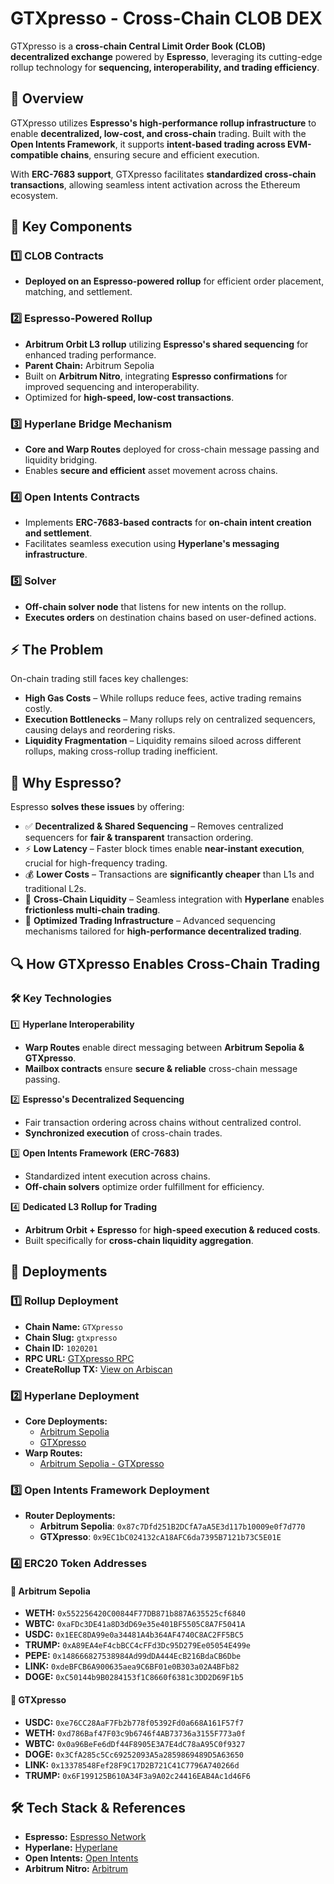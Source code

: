 # GTXpresso - Cross-Chain CLOB DEX

GTXpresso is a **cross-chain Central Limit Order Book (CLOB) decentralized exchange** powered by **Espresso**, leveraging its cutting-edge rollup technology for **sequencing, interoperability, and trading efficiency**.

## 🚀 Overview

GTXpresso utilizes **Espresso's high-performance rollup infrastructure** to enable **decentralized, low-cost, and cross-chain** trading. Built with the **Open Intents Framework**, it supports **intent-based trading across EVM-compatible chains**, ensuring secure and efficient execution.

With **ERC-7683 support**, GTXpresso facilitates **standardized cross-chain transactions**, allowing seamless intent activation across the Ethereum ecosystem.

## 🔑 Key Components

### 1️⃣ CLOB Contracts

- **Deployed on an Espresso-powered rollup** for efficient order placement, matching, and settlement.

### 2️⃣ Espresso-Powered Rollup

- **Arbitrum Orbit L3 rollup** utilizing **Espresso's shared sequencing** for enhanced trading performance.
- **Parent Chain:** Arbitrum Sepolia
- Built on **Arbitrum Nitro**, integrating **Espresso confirmations** for improved sequencing and interoperability.
- Optimized for **high-speed, low-cost transactions**.

### 3️⃣ Hyperlane Bridge Mechanism

- **Core and Warp Routes** deployed for cross-chain message passing and liquidity bridging.
- Enables **secure and efficient** asset movement across chains.

### 4️⃣ Open Intents Contracts

- Implements **ERC-7683-based contracts** for **on-chain intent creation and settlement**.
- Facilitates seamless execution using **Hyperlane's messaging infrastructure**.

### 5️⃣ Solver

- **Off-chain solver node** that listens for new intents on the rollup.
- **Executes orders** on destination chains based on user-defined actions.

## ⚡ The Problem

On-chain trading still faces key challenges:

- **High Gas Costs** – While rollups reduce fees, active trading remains costly.
- **Execution Bottlenecks** – Many rollups rely on centralized sequencers, causing delays and reordering risks.
- **Liquidity Fragmentation** – Liquidity remains siloed across different rollups, making cross-rollup trading inefficient.

## 🌟 Why Espresso?

Espresso **solves these issues** by offering:

- ✅ **Decentralized & Shared Sequencing** – Removes centralized sequencers for **fair & transparent** transaction ordering.
- ⚡ **Low Latency** – Faster block times enable **near-instant execution**, crucial for high-frequency trading.
- 💰 **Lower Costs** – Transactions are **significantly cheaper** than L1s and traditional L2s.
- 🔄 **Cross-Chain Liquidity** – Seamless integration with **Hyperlane** enables **frictionless multi-chain trading**.
- 🚀 **Optimized Trading Infrastructure** – Advanced sequencing mechanisms tailored for **high-performance decentralized trading**.

## 🔍 How GTXpresso Enables Cross-Chain Trading

### 🛠️ Key Technologies

1️⃣ **Hyperlane Interoperability**

- **Warp Routes** enable direct messaging between **Arbitrum Sepolia & GTXpresso**.
- **Mailbox contracts** ensure **secure & reliable** cross-chain message passing.

2️⃣ **Espresso's Decentralized Sequencing**

- Fair transaction ordering across chains without centralized control.
- **Synchronized execution** of cross-chain trades.

3️⃣ **Open Intents Framework (ERC-7683)**

- Standardized intent execution across chains.
- **Off-chain solvers** optimize order fulfillment for efficiency.

4️⃣ **Dedicated L3 Rollup for Trading**

- **Arbitrum Orbit + Espresso** for **high-speed execution & reduced costs**.
- Built specifically for **cross-chain liquidity aggregation**.

## 📌 Deployments

### 1️⃣ Rollup Deployment

- **Chain Name:** `GTXpresso`
- **Chain Slug:** `gtxpresso`
- **Chain ID:** `1020201`
- **RPC URL:** [GTXpresso RPC](http://157.173.201.26:8547)
- **CreateRollup TX:** [View on Arbiscan](https://sepolia.arbiscan.io/tx/0x80768de7eb5f18f567a7d7ad3d6cbe45d40272d34126e754aa775171c1112980)

### 2️⃣ Hyperlane Deployment

- **Core Deployments:**
  - [Arbitrum Sepolia](hyperlane/chains/arbitrumsepolia/addresses.yaml)
  - [GTXpresso](hyperlane/chains/gtxpresso/addresses.yaml)
- **Warp Routes:**
  - [Arbitrum Sepolia - GTXpresso](hyperlane/deployments/warp_routes)

### 3️⃣ Open Intents Framework Deployment

- **Router Deployments:**
  - **Arbitrum Sepolia**: `0x87c7Dfd251B2DCfA7aA5E3d117b10009e0f7d770`
  - **GTXpresso**: `0x9EC1bC024132cA18AFC6da7395B7121b73C5E01E`

### 4️⃣ ERC20 Token Addresses

#### 🔹 Arbitrum Sepolia

- **WETH:** `0x552256420C00844F77DB871b887A635525cf6840`
- **WBTC:** `0xaFDc3DE41a8D3dD69e35e401BF5505C8A7F5041A`
- **USDC:** `0x1EEC8DA99e0a34481A4b364AF4740C8AC2FF5BC5`
- **TRUMP:** `0xA89EA4eF4cbBCC4cFFd3Dc95D279Ee05054E499e`
- **PEPE:** `0x148666827538984Ad99dDA444EcB216BdaCB6Dbe`
- **LINK:** `0xdeBFCB6A900635aea9C6BF01e0B303a02A4BFb82`
- **DOGE:** `0xC50144b9B0284153f1C8660f6381c3DD2D69F1b5`

#### 🔸 GTXpresso

- **USDC:** `0xe76CC28AaF7Fb2b778f05392Fd0a668A161F57f7`
- **WETH:** `0xd786Baf47F03c9b6746f4AB73736a3155F773a0f`
- **WBTC:** `0x0a96BeFe6dDf44F8905E3A7E4dC78aA95C0f9327`
- **DOGE:** `0x3CfA285c5Cc69252093A5a2859869489D5A63650`
- **LINK:** `0x13378548Fef28F9C17D2B721C41C7796A740266d`
- **TRUMP:** `0x6F199125B610A34F3a9A02c24416EAB4Ac1d46F6`

## 🛠️ Tech Stack & References

- **Espresso:** [Espresso Network](https://docs.espressosys.com/network)
- **Hyperlane:** [Hyperlane](https://hyperlane.xyz/)
- **Open Intents:** [Open Intents](https://www.openintents.xyz/)
- **Arbitrum Nitro:** [Arbitrum](https://arbitrum.io/)
